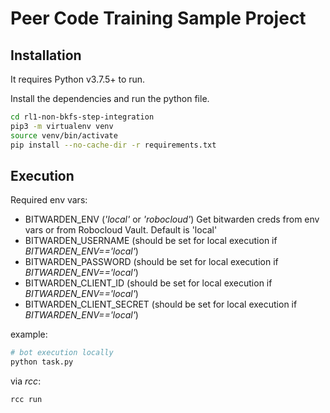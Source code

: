 # Peer Code Training Sample Project

## Installation

It requires Python v3.7.5+ to run.

Install the dependencies and run the python file.
```sh
cd rl1-non-bkfs-step-integration
pip3 -m virtualenv venv
source venv/bin/activate
pip install --no-cache-dir -r requirements.txt
```

## Execution

Required env vars:

- BITWARDEN_ENV (*'local'* or *'robocloud'*) Get bitwarden creds from env vars or from Robocloud Vault. Default is 'local'
- BITWARDEN_USERNAME (should be set for local execution if *BITWARDEN_ENV=='local'*)
- BITWARDEN_PASSWORD (should be set for local execution if *BITWARDEN_ENV=='local'*)
- BITWARDEN_CLIENT_ID (should be set for local execution if *BITWARDEN_ENV=='local'*)
- BITWARDEN_CLIENT_SECRET (should be set for local execution if *BITWARDEN_ENV=='local'*)

example:
```sh
# bot execution locally
python task.py
```

via *rcc*:
```sh
rcc run
```